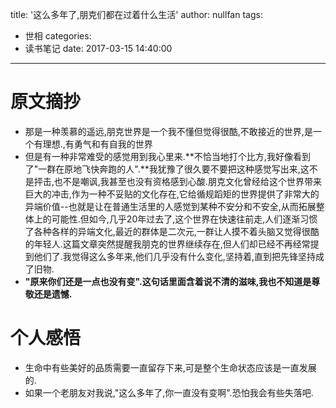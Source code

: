 title: '这么多年了,朋克们都在过着什么生活'
author: nullfan
tags:
  - 世相
categories:
  - 读书笔记
date: 2017-03-15 14:40:00
---
# 原文摘抄
* 那是一种羡慕的遥远,朋克世界是一个我不懂但觉得很酷,不敢接近的世界,是一个有理想.,有勇气和有自我的世界
* 但是有一种非常难受的感觉用到我心里来.**不恰当地打个比方,我好像看到了"一群在原地飞快奔跑的人".**我犹豫了很久要不要把这种感觉写出来,这不是抨击,也不是嘲讽,我甚至也没有资格感到心酸.朋克文化曾经给这个世界带来巨大的冲击,作为一种不妥贴的文化存在,它给循规蹈矩的世界提供了非常大的异端价值--也就是让在普通生活里的人感觉到某种不安分和不安全,从而拓展整体上的可能性.但如今,几乎20年过去了,这个世界在快速往前走,人们逐渐习惯了各种各样的异端文化,最近的群体是二次元,一群让人摸不着头脑又觉得很酷的年轻人.这篇文章突然提醒我朋克的世界继续存在,但人们却已经不再经常提到他们了.我觉得这么多年来,他们几乎没有什么变化,坚持着,直到把先锋坚持成了旧物.
* **"原来你们还是一点也没有变".这句话里面含着说不清的滋味,我也不知道是尊敬还是遗憾.**  

# 个人感悟
* 生命中有些美好的品质需要一直留存下来,可是整个生命状态应该是一直发展的.
* 如果一个老朋友对我说,"这么多年了,你一直没有变啊".恐怕我会有些失落吧.
